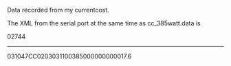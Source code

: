 Data recorded from my currentcost.

The XML from the serial port at the same time as cc_385watt.data is 

<msg><date><dsb>02744</dsb><hr>03</hr><min>10</min><sec>47</sec></date><src><name>CC02</name><id>03031</id><type>1</type></src><ch1><watts>00385</watts></ch1><ch2><watts>00000</watts></ch2><ch3><watts>00000</watts></ch3><tmpr>17.6</tmpr></msg>


